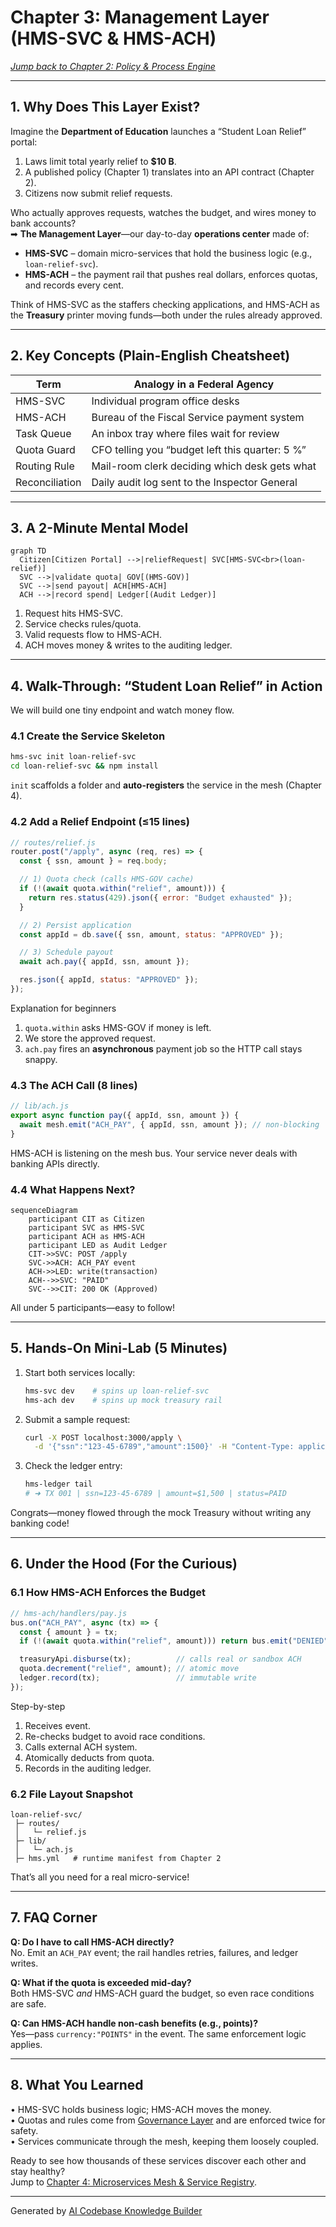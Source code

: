 # Chapter 3: Management Layer (HMS-SVC & HMS-ACH)


*[Jump back to Chapter 2: Policy & Process Engine](02_policy___process_engine__backend_api__.md)*  

---

## 1. Why Does This Layer Exist?

Imagine the **Department of Education** launches a “Student Loan Relief” portal:  

1. Laws limit total yearly relief to **\$10 B**.  
2. A published policy (Chapter 1) translates into an API contract (Chapter 2).  
3. Citizens now submit relief requests.

Who actually approves requests, watches the budget, and wires money to bank accounts?  
➡ **The Management Layer**—our day-to-day **operations center** made of:

* **HMS-SVC** – domain micro-services that hold the business logic (e.g., `loan-relief-svc`).  
* **HMS-ACH** – the payment rail that pushes real dollars, enforces quotas, and records every cent.

Think of HMS-SVC as the staffers checking applications, and HMS-ACH as the **Treasury** printer moving funds—both under the rules already approved.

---

## 2. Key Concepts (Plain-English Cheatsheet)

| Term          | Analogy in a Federal Agency                    |
|---------------|-----------------------------------------------|
| HMS-SVC       | Individual program office desks               |
| HMS-ACH       | Bureau of the Fiscal Service payment system   |
| Task Queue    | An inbox tray where files wait for review     |
| Quota Guard   | CFO telling you “budget left this quarter: 5 %”|
| Routing Rule  | Mail-room clerk deciding which desk gets what |
| Reconciliation| Daily audit log sent to the Inspector General |

---

## 3. A 2-Minute Mental Model

```mermaid
graph TD
  Citizen[Citizen Portal] -->|reliefRequest| SVC[HMS-SVC<br>(loan-relief)]
  SVC -->|validate quota| GOV[(HMS-GOV)]
  SVC -->|send payout| ACH[HMS-ACH]
  ACH -->|record spend| Ledger[(Audit Ledger)]
```

1. Request hits HMS-SVC.  
2. Service checks rules/quota.  
3. Valid requests flow to HMS-ACH.  
4. ACH moves money & writes to the auditing ledger.

---

## 4. Walk-Through: “Student Loan Relief” in Action

We will build one tiny endpoint and watch money flow.

### 4.1 Create the Service Skeleton

```bash
hms-svc init loan-relief-svc
cd loan-relief-svc && npm install
```

`init` scaffolds a folder and **auto-registers** the service in the mesh (Chapter 4).

### 4.2 Add a Relief Endpoint (≤15 lines)

```js
// routes/relief.js
router.post("/apply", async (req, res) => {
  const { ssn, amount } = req.body;

  // 1) Quota check (calls HMS-GOV cache)
  if (!(await quota.within("relief", amount))) {
    return res.status(429).json({ error: "Budget exhausted" });
  }

  // 2) Persist application
  const appId = db.save({ ssn, amount, status: "APPROVED" });

  // 3) Schedule payout
  await ach.pay({ appId, ssn, amount });

  res.json({ appId, status: "APPROVED" });
});
```

Explanation for beginners  
1. `quota.within` asks HMS-GOV if money is left.  
2. We store the approved request.  
3. `ach.pay` fires an **asynchronous** payment job so the HTTP call stays snappy.

### 4.3 The ACH Call (8 lines)

```js
// lib/ach.js
export async function pay({ appId, ssn, amount }) {
  await mesh.emit("ACH_PAY", { appId, ssn, amount }); // non-blocking
}
```

HMS-ACH is listening on the mesh bus. Your service never deals with banking APIs directly.

### 4.4 What Happens Next?

```mermaid
sequenceDiagram
    participant CIT as Citizen
    participant SVC as HMS-SVC
    participant ACH as HMS-ACH
    participant LED as Audit Ledger
    CIT->>SVC: POST /apply
    SVC->>ACH: ACH_PAY event
    ACH->>LED: write(transaction)
    ACH-->>SVC: "PAID"
    SVC-->>CIT: 200 OK (Approved)
```

All under 5 participants—easy to follow!

---

## 5. Hands-On Mini-Lab (5 Minutes)

1. Start both services locally:  
   ```bash
   hms-svc dev    # spins up loan-relief-svc
   hms-ach dev    # spins up mock treasury rail
   ```
2. Submit a sample request:  
   ```bash
   curl -X POST localhost:3000/apply \
     -d '{"ssn":"123-45-6789","amount":1500}' -H "Content-Type: application/json"
   ```
3. Check the ledger entry:  
   ```bash
   hms-ledger tail
   # ➜ TX 001 | ssn=123-45-6789 | amount=$1,500 | status=PAID
   ```

Congrats—money flowed through the mock Treasury without writing any banking code!

---

## 6. Under the Hood (For the Curious)

### 6.1 How HMS-ACH Enforces the Budget

```js
// hms-ach/handlers/pay.js
bus.on("ACH_PAY", async (tx) => {
  const { amount } = tx;
  if (!(await quota.within("relief", amount))) return bus.emit("DENIED", tx);

  treasuryApi.disburse(tx);          // calls real or sandbox ACH
  quota.decrement("relief", amount); // atomic move
  ledger.record(tx);                 // immutable write
});
```

Step-by-step  
1. Receives event.  
2. Re-checks budget to avoid race conditions.  
3. Calls external ACH system.  
4. Atomically deducts from quota.  
5. Records in the auditing ledger.

### 6.2 File Layout Snapshot

```
loan-relief-svc/
 ├─ routes/
 │   └─ relief.js
 ├─ lib/
 │   └─ ach.js
 ├─ hms.yml   # runtime manifest from Chapter 2
```

That’s all you need for a real micro-service!

---

## 7. FAQ Corner

**Q: Do I have to call HMS-ACH directly?**  
No. Emit an `ACH_PAY` event; the rail handles retries, failures, and ledger writes.

**Q: What if the quota is exceeded mid-day?**  
Both HMS-SVC *and* HMS-ACH guard the budget, so even race conditions are safe.

**Q: Can HMS-ACH handle non-cash benefits (e.g., points)?**  
Yes—pass `currency:"POINTS"` in the event. The same enforcement logic applies.

---

## 8. What You Learned

• HMS-SVC holds business logic; HMS-ACH moves the money.  
• Quotas and rules come from [Governance Layer](01_governance_layer__hms_gov__.md) and are enforced twice for safety.  
• Services communicate through the mesh, keeping them loosely coupled.  

Ready to see how thousands of these services discover each other and stay healthy?  
Jump to [Chapter 4: Microservices Mesh & Service Registry](04_microservices_mesh___service_registry_.md).

---

Generated by [AI Codebase Knowledge Builder](https://github.com/The-Pocket/Tutorial-Codebase-Knowledge)